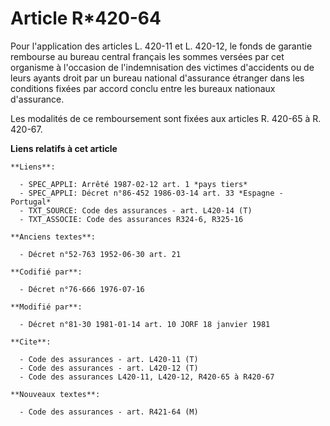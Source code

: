 # Article R*420-64

Pour l'application des articles L. 420-11 et L. 420-12, le fonds de garantie rembourse au bureau central français les sommes
versées par cet organisme à l'occasion de l'indemnisation des victimes d'accidents ou de leurs ayants droit par un bureau
national d'assurance étranger dans les conditions fixées par accord conclu entre les bureaux nationaux d'assurance.

Les modalités de ce remboursement sont fixées aux articles R. 420-65 à R. 420-67.

**Liens relatifs à cet article**

	**Liens**:

	  - SPEC_APPLI: Arrêté 1987-02-12 art. 1 *pays tiers*
	  - SPEC_APPLI: Décret n°86-452 1986-03-14 art. 33 *Espagne - Portugal*
	  - TXT_SOURCE: Code des assurances - art. L420-14 (T)
	  - TXT_ASSOCIE: Code des assurances R324-6, R325-16

	**Anciens textes**:

	  - Décret n°52-763 1952-06-30 art. 21

	**Codifié par**:

	  - Décret n°76-666 1976-07-16

	**Modifié par**:

	  - Décret n°81-30 1981-01-14 art. 10 JORF 18 janvier 1981

	**Cite**:

	  - Code des assurances - art. L420-11 (T)
	  - Code des assurances - art. L420-12 (T)
	  - Code des assurances L420-11, L420-12, R420-65 à R420-67

	**Nouveaux textes**:

	  - Code des assurances - art. R421-64 (M)
